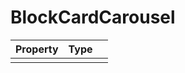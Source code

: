 # BlockCardCarousel

| Property   |      Type      |   |
|:----------|:-------------|:------|
|   |   |   |

